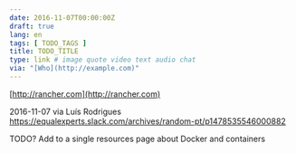 ```yaml
---
date: 2016-11-07T00:00:00Z
draft: true
lang: en
tags: [ TODO_TAGS ]
title: TODO_TITLE
type: link # image quote video text audio chat
via: "[Who](http://example.com)"
---
```



[http://rancher.com](http://rancher.com)

2016-11-07 via Luís Rodrigues
https://equalexperts.slack.com/archives/random-pt/p1478535546000882

TODO? Add to a single resources page about Docker and containers
